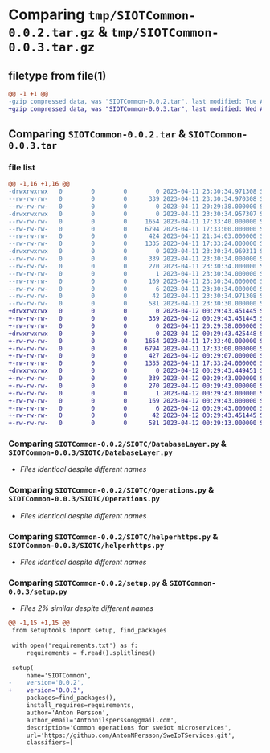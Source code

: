 # Comparing `tmp/SIOTCommon-0.0.2.tar.gz` & `tmp/SIOTCommon-0.0.3.tar.gz`

## filetype from file(1)

```diff
@@ -1 +1 @@
-gzip compressed data, was "SIOTCommon-0.0.2.tar", last modified: Tue Apr 11 23:30:34 2023, max compression
+gzip compressed data, was "SIOTCommon-0.0.3.tar", last modified: Wed Apr 12 00:29:43 2023, max compression
```

## Comparing `SIOTCommon-0.0.2.tar` & `SIOTCommon-0.0.3.tar`

### file list

```diff
@@ -1,16 +1,16 @@
-drwxrwxrwx   0        0        0        0 2023-04-11 23:30:34.971308 SIOTCommon-0.0.2/
--rw-rw-rw-   0        0        0      339 2023-04-11 23:30:34.970308 SIOTCommon-0.0.2/PKG-INFO
--rw-rw-rw-   0        0        0        0 2023-04-11 20:29:38.000000 SIOTCommon-0.0.2/README.txt
-drwxrwxrwx   0        0        0        0 2023-04-11 23:30:34.957307 SIOTCommon-0.0.2/SIOTC/
--rw-rw-rw-   0        0        0     1654 2023-04-11 17:33:40.000000 SIOTCommon-0.0.2/SIOTC/DatabaseLayer.py
--rw-rw-rw-   0        0        0     6794 2023-04-11 17:33:00.000000 SIOTCommon-0.0.2/SIOTC/Operations.py
--rw-rw-rw-   0        0        0      424 2023-04-11 21:34:03.000000 SIOTCommon-0.0.2/SIOTC/__init__.py
--rw-rw-rw-   0        0        0     1335 2023-04-11 17:33:24.000000 SIOTCommon-0.0.2/SIOTC/helperhttps.py
-drwxrwxrwx   0        0        0        0 2023-04-11 23:30:34.969311 SIOTCommon-0.0.2/SIOTCommon.egg-info/
--rw-rw-rw-   0        0        0      339 2023-04-11 23:30:34.000000 SIOTCommon-0.0.2/SIOTCommon.egg-info/PKG-INFO
--rw-rw-rw-   0        0        0      270 2023-04-11 23:30:34.000000 SIOTCommon-0.0.2/SIOTCommon.egg-info/SOURCES.txt
--rw-rw-rw-   0        0        0        1 2023-04-11 23:30:34.000000 SIOTCommon-0.0.2/SIOTCommon.egg-info/dependency_links.txt
--rw-rw-rw-   0        0        0      169 2023-04-11 23:30:34.000000 SIOTCommon-0.0.2/SIOTCommon.egg-info/requires.txt
--rw-rw-rw-   0        0        0        6 2023-04-11 23:30:34.000000 SIOTCommon-0.0.2/SIOTCommon.egg-info/top_level.txt
--rw-rw-rw-   0        0        0       42 2023-04-11 23:30:34.971308 SIOTCommon-0.0.2/setup.cfg
--rw-rw-rw-   0        0        0      581 2023-04-11 23:30:30.000000 SIOTCommon-0.0.2/setup.py
+drwxrwxrwx   0        0        0        0 2023-04-12 00:29:43.451445 SIOTCommon-0.0.3/
+-rw-rw-rw-   0        0        0      339 2023-04-12 00:29:43.451445 SIOTCommon-0.0.3/PKG-INFO
+-rw-rw-rw-   0        0        0        0 2023-04-11 20:29:38.000000 SIOTCommon-0.0.3/README.txt
+drwxrwxrwx   0        0        0        0 2023-04-12 00:29:43.425448 SIOTCommon-0.0.3/SIOTC/
+-rw-rw-rw-   0        0        0     1654 2023-04-11 17:33:40.000000 SIOTCommon-0.0.3/SIOTC/DatabaseLayer.py
+-rw-rw-rw-   0        0        0     6794 2023-04-11 17:33:00.000000 SIOTCommon-0.0.3/SIOTC/Operations.py
+-rw-rw-rw-   0        0        0      427 2023-04-12 00:29:07.000000 SIOTCommon-0.0.3/SIOTC/__init__.py
+-rw-rw-rw-   0        0        0     1335 2023-04-11 17:33:24.000000 SIOTCommon-0.0.3/SIOTC/helperhttps.py
+drwxrwxrwx   0        0        0        0 2023-04-12 00:29:43.449451 SIOTCommon-0.0.3/SIOTCommon.egg-info/
+-rw-rw-rw-   0        0        0      339 2023-04-12 00:29:43.000000 SIOTCommon-0.0.3/SIOTCommon.egg-info/PKG-INFO
+-rw-rw-rw-   0        0        0      270 2023-04-12 00:29:43.000000 SIOTCommon-0.0.3/SIOTCommon.egg-info/SOURCES.txt
+-rw-rw-rw-   0        0        0        1 2023-04-12 00:29:43.000000 SIOTCommon-0.0.3/SIOTCommon.egg-info/dependency_links.txt
+-rw-rw-rw-   0        0        0      169 2023-04-12 00:29:43.000000 SIOTCommon-0.0.3/SIOTCommon.egg-info/requires.txt
+-rw-rw-rw-   0        0        0        6 2023-04-12 00:29:43.000000 SIOTCommon-0.0.3/SIOTCommon.egg-info/top_level.txt
+-rw-rw-rw-   0        0        0       42 2023-04-12 00:29:43.451445 SIOTCommon-0.0.3/setup.cfg
+-rw-rw-rw-   0        0        0      581 2023-04-12 00:29:13.000000 SIOTCommon-0.0.3/setup.py
```

### Comparing `SIOTCommon-0.0.2/SIOTC/DatabaseLayer.py` & `SIOTCommon-0.0.3/SIOTC/DatabaseLayer.py`

 * *Files identical despite different names*

### Comparing `SIOTCommon-0.0.2/SIOTC/Operations.py` & `SIOTCommon-0.0.3/SIOTC/Operations.py`

 * *Files identical despite different names*

### Comparing `SIOTCommon-0.0.2/SIOTC/helperhttps.py` & `SIOTCommon-0.0.3/SIOTC/helperhttps.py`

 * *Files identical despite different names*

### Comparing `SIOTCommon-0.0.2/setup.py` & `SIOTCommon-0.0.3/setup.py`

 * *Files 2% similar despite different names*

```diff
@@ -1,15 +1,15 @@
 from setuptools import setup, find_packages
 
 with open('requirements.txt') as f:
     requirements = f.read().splitlines()
 
 setup(
     name='SIOTCommon',
-    version='0.0.2',
+    version='0.0.3',
     packages=find_packages(),
     install_requires=requirements,
     author='Anton Persson',
     author_email='Antonnilspersson@gmail.com',
     description='Common operations for sweiot microservices',
     url='https://github.com/AntonNPersson/SweIoTServices.git',
     classifiers=[
```

